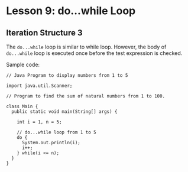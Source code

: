﻿# Lesson 9: do...while Loop

## Iteration Structure 3

The `do...while` loop is similar to while loop. However, the body of `do...while` loop is executed once before the test expression is checked.

Sample code:

```
// Java Program to display numbers from 1 to 5

import java.util.Scanner;

// Program to find the sum of natural numbers from 1 to 100.

class Main {
  public static void main(String[] args) {

    int i = 1, n = 5;

    // do...while loop from 1 to 5
    do {
      System.out.println(i);
      i++;
    } while(i <= n);
  }
}
```
